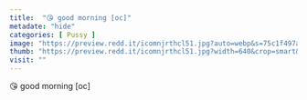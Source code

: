 ```yaml
---
title:  "😘 good morning [oc]"
metadate: "hide"
categories: [ Pussy ]
image: "https://preview.redd.it/icomnjrthcl51.jpg?auto=webp&s=75c1f497aa3e108a71908e9ca5f74ea35e421bcc"
thumb: "https://preview.redd.it/icomnjrthcl51.jpg?width=640&crop=smart&auto=webp&s=f457e40759075d5fc83dc6ea0330fb5eb441cf73"
visit: ""
---
```

😘 good morning [oc]
